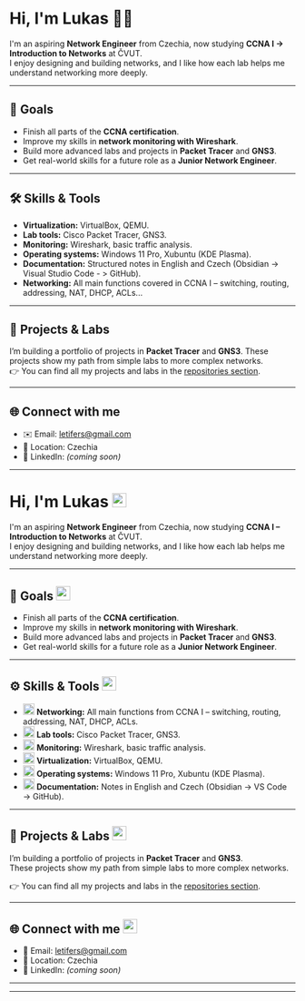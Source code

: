 # Hi, I'm Lukas 👨‍💻

I'm an aspiring **Network Engineer** from Czechia, now studying **CCNA I -> Introduction to Networks** at ČVUT.  
I enjoy designing and building networks, and I like how each lab helps me understand networking more deeply. 

---

## 🎯 Goals
- Finish all parts of the **CCNA certification**.    
- Improve my skills in **network monitoring with Wireshark**.
- Build more advanced labs and projects in **Packet Tracer** and **GNS3**.    
- Get real-world skills for a future role as a **Junior Network Engineer**.  

---

## 🛠️ Skills & Tools
- **Virtualization:** VirtualBox, QEMU.
- **Lab tools:** Cisco Packet Tracer, GNS3.    
- **Monitoring:** Wireshark, basic traffic analysis.
- **Operating systems:** Windows 11 Pro, Xubuntu (KDE Plasma).  
- **Documentation:** Structured notes in English and Czech (Obsidian -> Visual Studio Code - > GitHub).   
- **Networking:** All main functions covered in CCNA I – switching, routing, addressing, NAT, DHCP, ACLs...
---

## 📂 Projects & Labs
I’m building a portfolio of projects in **Packet Tracer** and **GNS3**.
These projects show my path from simple labs to more complex networks.  
👉 You can find all my projects and labs in the [repositories section](https://github.com/lukasdula?tab=repositories).

---

## 🌐 Connect with me
- ✉️ Email: [letifers@gmail.com](mailto:letifers@gmail.com)  
- 📍 Location: Czechia  
- 💼 LinkedIn: *(coming soon)*  

---


# Hi, I'm Lukas <img src="https://cdn.jsdelivr.net/gh/devicons/devicon/icons/user/user-original.svg" width="25"/>

I'm an aspiring **Network Engineer** from Czechia, now studying **CCNA I – Introduction to Networks** at ČVUT.  
I enjoy designing and building networks, and I like how each lab helps me understand networking more deeply.  

---

## 🎯 Goals <img src="https://cdn.jsdelivr.net/gh/devicons/devicon/icons/target/target-original.svg" width="25"/>
- Finish all parts of the **CCNA certification**.  
- Improve my skills in **network monitoring with Wireshark**.  
- Build more advanced labs and projects in **Packet Tracer** and **GNS3**.  
- Get real-world skills for a future role as a **Junior Network Engineer**.  

---

## ⚙️ Skills & Tools <img src="https://cdn.jsdelivr.net/gh/devicons/devicon/icons/tools/tools-original.svg" width="25"/>
- <img src="https://cdn.jsdelivr.net/gh/devicons/devicon/icons/cisco/cisco-original.svg" width="20"/> **Networking:** All main functions from CCNA I – switching, routing, addressing, NAT, DHCP, ACLs.  
- <img src="https://cdn.jsdelivr.net/gh/devicons/devicon/icons/cisco/cisco-original.svg" width="20"/> **Lab tools:** Cisco Packet Tracer, GNS3.  
- <img src="https://cdn.jsdelivr.net/gh/devicons/devicon/icons/wireshark/wireshark-original.svg" width="20"/> **Monitoring:** Wireshark, basic traffic analysis.  
- <img src="https://cdn.jsdelivr.net/gh/devicons/devicon/icons/virtualbox/virtualbox-original.svg" width="20"/> **Virtualization:** VirtualBox, QEMU.  
- <img src="https://cdn.jsdelivr.net/gh/devicons/devicon/icons/linux/linux-original.svg" width="20"/> **Operating systems:** Windows 11 Pro, Xubuntu (KDE Plasma).  
- <img src="https://cdn.jsdelivr.net/gh/devicons/devicon/icons/markdown/markdown-original.svg" width="20"/> **Documentation:** Notes in English and Czech (Obsidian → VS Code → GitHub).  

---

## 📂 Projects & Labs <img src="https://cdn.jsdelivr.net/gh/devicons/devicon/icons/github/github-original.svg" width="25"/>
I’m building a portfolio of projects in **Packet Tracer** and **GNS3**.  
These projects show my path from simple labs to more complex networks.  

👉 You can find all my projects and labs in the [repositories section](https://github.com/lukasdula?tab=repositories).  

---

## 🌐 Connect with me <img src="https://cdn.jsdelivr.net/gh/devicons/devicon/icons/github/github-original-wordmark.svg" width="25"/>
- 📧 Email: [letifers@gmail.com](mailto:letifers@gmail.com)  
- 📍 Location: Czechia  
- 💼 LinkedIn: *(coming soon)*  

---


---

